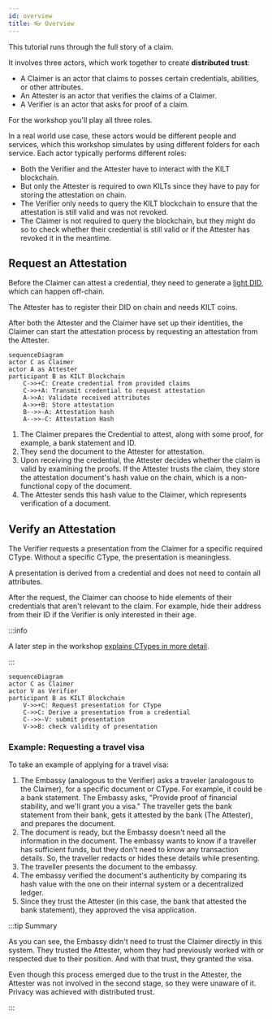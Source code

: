 ```yaml
---
id: overview
title: 👓 Overview
---
```


This tutorial runs through the full story of a claim.

It involves three actors, which work together to create **distributed trust**:

-   A <span className="label-role claimer">Claimer</span> is an actor that claims to posses certain credentials, abilities, or other attributes.
-   An <span className="label-role attester">Attester</span> is an actor that verifies the claims of a <span className="label-role claimer">Claimer</span>.
-   A <span className="label-role verifier">Verifier</span> is an actor that asks for proof of a claim.

For the workshop you'll play all three roles.

In a real world use case, these actors would be different people and services, which this workshop simulates by using different folders for each service. Each actor typically performs different roles:

-   Both the <span className="label-role verifier">Verifier</span> and the <span className="label-role attester">Attester</span> have to interact with the KILT blockchain.
-   But only the <span className="label-role attester">Attester</span> is required to own KILTs since they have to pay for storing the attestation on chain.
-   The <span className="label-role verifier">Verifier</span> only needs to query the KILT blockchain to ensure that the attestation is still valid and was not revoked.
-   The <span className="label-role claimer">Claimer</span> is not required to query the blockchain, but they might do so to check whether their credential is still valid or if the <span className="label-role attester">Attester</span> has revoked it in the meantime.

## Request an Attestation

Before the <span className="label-role claimer">Claimer</span> can attest a credential, they need to generate a [light DID](../01_sdk/02_cookbook/01_dids/01_light_did_creation.md), which can happen off-chain.

The <span className="label-role attester">Attester</span> has to register their DID on chain and needs KILT coins.

After both the <span className="label-role attester">Attester</span> and the <span className="label-role claimer">Claimer</span> have set up their identities, the <span className="label-role claimer">Claimer</span> can start the attestation process by requesting an attestation from the <span className="label-role attester">Attester</span>.

```mermaid
sequenceDiagram
actor C as Claimer
actor A as Attester
participant B as KILT Blockchain
    C->>+C: Create credential from provided claims
    C->>+A: Transmit credential to request attestation
    A->>A: Validate received attributes
    A->>+B: Store attestation
    B-->>-A: Attestation hash
    A-->>-C: Attestation Hash
```

1. The <span className="label-role claimer">Claimer</span> prepares the Credential to attest, along with some proof, for example, a bank statement and ID.
2. They send the document to the <span className="label-role attester">Attester</span> for attestation.
3. Upon receiving the credential, the <span className="label-role attester">Attester</span> decides whether the claim is valid by examining the proofs. If the <span className="label-role claimer">Attester</span> trusts the claim, they store the attestation document's hash value on the chain, which is a non-functional copy of the document.
4. The <span className="label-role attester">Attester</span> sends this hash value to the <span className="label-role claimer">Claimer</span>, which represents verification of a document.

## Verify an Attestation

The <span className="label-role verifier">Verifier</span> requests a presentation from the <span className="label-role claimer">Claimer</span> for a specific required CType. Without a specific CType, the presentation is meaningless.

<!-- TODO: Find out more link… -->

A presentation is derived from a credential and does not need to contain all attributes.

After the request, the <span className="label-role claimer">Claimer</span> can choose to hide elements of their credentials that aren't relevant to the claim. For example, hide their address from their ID if the <span className="label-role verifier">Verifier</span> is only interested in their age.

:::info

A later step in the workshop [explains CTypes in more detail](./04_attester/03_ctype.md).

:::

```mermaid
sequenceDiagram
actor C as Claimer
actor V as Verifier
participant B as KILT Blockchain
    V->>+C: Request presentation for CType
    C->>C: Derive a presentation from a credential
    C-->>-V: submit presentation
    V->>B: check validity of presentation
```

### Example: Requesting a travel visa

To take an example of applying for a travel visa:

1. The Embassy (analogous to the Verifier) asks a traveler (analogous to the Claimer), for a specific document or CType. For example, it could be a bank statement. The Embassy asks, "Provide proof of financial stability, and we'll grant you a visa." The traveller gets the bank statement from their bank, gets it attested by the bank (The Attester), and prepares the document.
2. The document is ready, but the Embassy doesn't need all the information in the document. The embassy wants to know if a traveller has sufficient funds, but they don't need to know any transaction details. So, the traveller redacts or hides these details while presenting.
3. The traveller presents the document to the embassy.
4. The embassy verified the document's authenticity by comparing its hash value with the one on their internal system or a decentralized ledger.
5. Since they trust the Attester (in this case, the bank that attested the bank statement), they approved the visa application.

:::tip Summary

As you can see, the Embassy didn't need to trust the Claimer directly in this system. They trusted the Attester, whom they had previously worked with or respected due to their position. And with that trust, they granted the visa.

Even though this process emerged due to the trust in the Attester, the Attester was not involved in the second stage, so they were unaware of it. Privacy was achieved with distributed trust.

:::